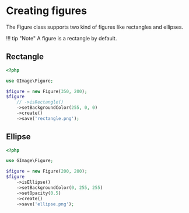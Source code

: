 # Creating figures

The Figure class supports two kind of figures like rectangles and ellipses.

!!! tip "Note"
    A figure is a rectangle by default.

## Rectangle

```php
<?php

use GImage\Figure;

$figure = new Figure(350, 200);
$figure
    // ->isRectangle()
    ->setBackgroundColor(255, 0, 0)
    ->create()
    ->save('rectangle.png');
```

## Ellipse

```php
<?php

use GImage\Figure;

$figure = new Figure(200, 200);
$figure
    ->isEllipse()
    ->setBackgroundColor(0, 255, 255)
    ->setOpacity(0.5)
    ->create()
    ->save('ellipse.png');
```
